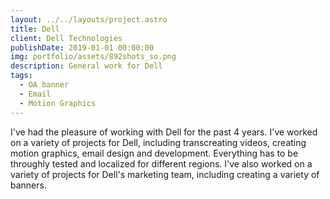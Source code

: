 ```yaml
---
layout: ../../layouts/project.astro
title: Dell
client: Dell Technologies
publishDate: 2019-01-01 00:00:00
img: portfolio/assets/892shots_so.png
description: General work for Dell
tags:
  - OA banner
  - Email
  - Motion Graphics
---
```


I've had the pleasure of working with Dell for the past 4 years. I've worked on a variety of projects for Dell, including transcreating videos, creating motion graphics, email design and development. Everything has to be throughly tested and localized for different regions. I've also worked on a variety of projects for Dell's marketing team, including creating a variety of banners.
